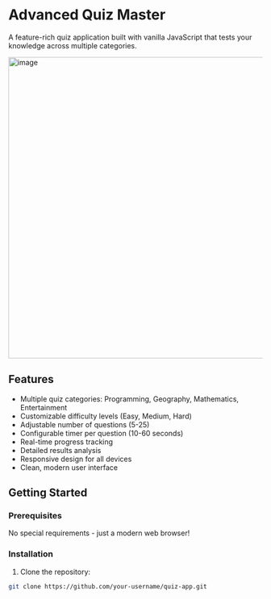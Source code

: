 # Advanced Quiz Master

A feature-rich quiz application built with vanilla JavaScript that tests your knowledge across multiple categories.

<img width="626" height="598" alt="image" src="https://github.com/user-attachments/assets/b60a522f-f2b1-4415-9144-3164283ef481" />


## Features

- Multiple quiz categories: Programming, Geography, Mathematics, Entertainment
- Customizable difficulty levels (Easy, Medium, Hard)
- Adjustable number of questions (5-25)
- Configurable timer per question (10-60 seconds)
- Real-time progress tracking
- Detailed results analysis
- Responsive design for all devices
- Clean, modern user interface

## Getting Started

### Prerequisites

No special requirements - just a modern web browser!

### Installation

1. Clone the repository:
```bash
git clone https://github.com/your-username/quiz-app.git
